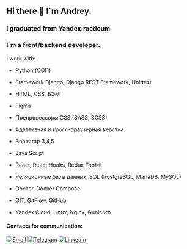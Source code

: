 ## Hi there 👋 I`m Andrey.

### I graduated from Yandex.racticum 
### I`m a front/backend developer.

I work with:
- Python (ООП)
- Framework Django, Django REST Framework, Unittest
  
- HTML, CSS, БЭМ
- Figma
- Препроцессоры CSS (SASS, SCSS)
- Адаптивная и кросс-браузерная верстка
- Bootstrap 3,4,5
- Java Script
- React, React Hooks, Redux Toolkit
  
- Реляционные базы данных, SQL (PostgreSQL, MariaDB, MySQL)

- Docker, Docker Compose
   
- GIT, GitFlow, GitHub

- Yandex.Cloud, Linux, Nginx, Gunicorn

#### Contacts for communication:

[![Email](https://img.shields.io/badge/Email-address-brightgreen)](mailto:rubtsov.job@icloud.com)
[![Telegram](https://img.shields.io/badge/Telegram-profile-%232CA5E0?style=flat&logo=telegram)](https://t.me/anrunn)
[![LinkedIn](https://img.shields.io/badge/LinkedIn-profile-%230e76a8?style=flat&logo=linkedin)](https://www.linkedin.com/in/andrey-rubtsov-45505294/)

<!--
**Raa78/Raa78** is a ✨ _special_ ✨ repository because its `README.md` (this file) appears on your GitHub profile.

Here are some ideas to get you started:

- 🔭 I’m currently working on ...
- 🌱 I’m currently learning ...
- 👯 I’m looking to collaborate on ...
- 🤔 I’m looking for help with ...
- 💬 Ask me about ...
- 📫 How to reach me: ...
- 😄 Pronouns: ...
- ⚡ Fun fact: ...
-->
